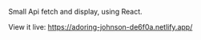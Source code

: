 Small Api fetch and display, using React. 

View it live: https://adoring-johnson-de6f0a.netlify.app/
